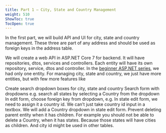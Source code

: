 ```yaml
---
title: Part 1 – City, State and Country Management
weight: 510
ShowToc: true
TocOpen: true
---
```


In the first part, we will build API and UI for city, state and country management. These three are part of any address and should be used as foreign keys in the address table.

We will create a web API in ASP.NET Core 7 for backend. It will have repositories, dtos, services and controllers. Each entity will have its own repository, service, dtos and controller. In the [beginner ASP.NET series](/person-api), we had only one entity. For managing city, state and country, we just have more entities, but with few more features like

Create search dropdown boxes for city, state and country
Search form with dropdowns e.g. search all states by selecting a Country from the dropdown
In edit form, choose foreign key from dropdown, e.g. In state edit form, we need to assign it a country id. We can’t just take country id input in a textbox. We will add a Country dropdown in state edit form.
Prevent deleting parent entity when it has children. For example you should not be able to delete a Country, when it has states. Because those states will have cities as children. And city id might be used in other tables.